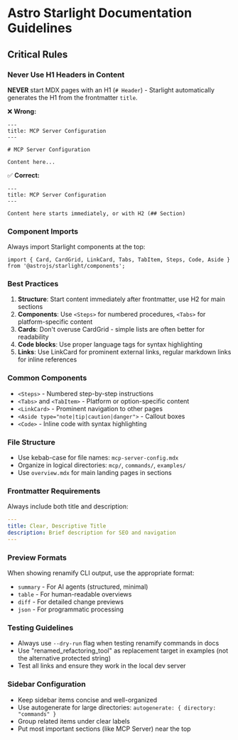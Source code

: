 # Astro Starlight Documentation Guidelines

## Critical Rules

### Never Use H1 Headers in Content

**NEVER** start MDX pages with an H1 (`# Header`) - Starlight automatically generates the H1 from the frontmatter `title`.

❌ **Wrong:**
```mdx
---
title: MCP Server Configuration
---

# MCP Server Configuration

Content here...
```

✅ **Correct:**
```mdx
---
title: MCP Server Configuration
---

Content here starts immediately, or with H2 (## Section)
```

### Component Imports

Always import Starlight components at the top:

```mdx
import { Card, CardGrid, LinkCard, Tabs, TabItem, Steps, Code, Aside } from '@astrojs/starlight/components';
```

### Best Practices

1. **Structure**: Start content immediately after frontmatter, use H2 for main sections
2. **Components**: Use `<Steps>` for numbered procedures, `<Tabs>` for platform-specific content
3. **Cards**: Don't overuse CardGrid - simple lists are often better for readability
4. **Code blocks**: Use proper language tags for syntax highlighting
5. **Links**: Use LinkCard for prominent external links, regular markdown links for inline references

### Common Components

- `<Steps>` - Numbered step-by-step instructions
- `<Tabs>` and `<TabItem>` - Platform or option-specific content
- `<LinkCard>` - Prominent navigation to other pages
- `<Aside type="note|tip|caution|danger">` - Callout boxes
- `<Code>` - Inline code with syntax highlighting

### File Structure

- Use kebab-case for file names: `mcp-server-config.mdx`
- Organize in logical directories: `mcp/`, `commands/`, `examples/`
- Use `overview.mdx` for main landing pages in sections

### Frontmatter Requirements

Always include both title and description:

```yaml
---
title: Clear, Descriptive Title
description: Brief description for SEO and navigation
---
```

### Preview Formats

When showing renamify CLI output, use the appropriate format:
- `summary` - For AI agents (structured, minimal)
- `table` - For human-readable overviews
- `diff` - For detailed change previews
- `json` - For programmatic processing

### Testing Guidelines

- Always use `--dry-run` flag when testing renamify commands in docs
- Use "renamed_refactoring_tool" as replacement target in examples (not the alternative protected string)
- Test all links and ensure they work in the local dev server

### Sidebar Configuration

- Keep sidebar items concise and well-organized
- Use autogenerate for large directories: `autogenerate: { directory: "commands" }`
- Group related items under clear labels
- Put most important sections (like MCP Server) near the top